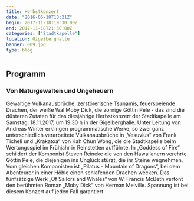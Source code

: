 ```yaml
---
title: Herbstkonzert
date: "2016-06-18T18:21Z"
begin: 2017-11-18T19:30:00Z
end: 2017-11-18T21:30:00Z
categories: ["Stadtkapelle"]
location: Gigelberghalle
banner: 009.jpg
type: blog
---
```

## Programm

### Von Naturgewalten und Ungeheuern

<p>Gewaltige Vulkanausbr&uuml;che, zerst&ouml;rerische Tsunamis, feuerspeiende Drachen, der wei&szlig;e Wal Moby Dick, die zornige G&ouml;ttin Pele - das sind die d&uuml;steren Zutaten f&uuml;r das diesj&auml;hrige Herbstkonzert der Stadtkapelle am Samstag, 18.11.2017, um 19.30 h in der Gigelberghalle. Unter Leitung von Andreas Winter erklingen programmatische Werke, so zwei ganz unterschiedlich verarbeitete Vulkanausbr&uuml;che in &bdquo;Vesuvius&ldquo; von Frank Ticheli und &bdquo;Krakatoa&ldquo; von Kah Chun Wong, die die Stadtkapelle beim Wertungsspiel im Fr&uuml;hjahr in Reinstetten auff&uuml;hrte. In &bdquo;Goddess of Fire&ldquo; schildert der Komponist Steven Reineke die von den Hawaiianern verehrte G&ouml;ttin Pele, die diejenigen ins Ungl&uuml;ck st&uuml;rzt, die ihr Steine wegnehmen. Vom gleichen Komponisten ist &bdquo;Pilatus - Mountain of Dragons&ldquo;, bei dem Abenteurer in einer H&ouml;hle einen schlafenden Drachen wecken. Das f&uuml;nfs&auml;tzige Werk &bdquo;Of Sailors and Whales&ldquo; von W. Francis McBeth vertont den ber&uuml;hmten Roman &bdquo;Moby Dick&ldquo; von Herman Melville. Spannung ist bei diesem Konzert auf jeden Fall garantiert.</p>

